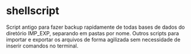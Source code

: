 # shellscript

Script antigo para fazer backup rapidamente de todas bases de dados do diretório IMP_EXP, separando em pastas por nome. 
Outros scripts para importar e exportar os arquivos de forma agilizada sem necessidade de inserir comandos no terminal.
